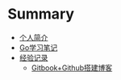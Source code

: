 # Summary

* [个人简介](README.md)
* [Go学习笔记](content/go/README.md)
* [经验记录](content/record/README.md)
	* [Gitbook+Github搭建博客](content/record/gitbook/gitbook.md)

